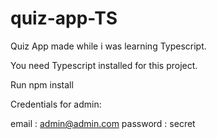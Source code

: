 # quiz-app-TS
Quiz App made while i was learning Typescript.

You need Typescript installed for this project.

Run npm install

Credentials for admin: 

email : admin@admin.com
password : secret
